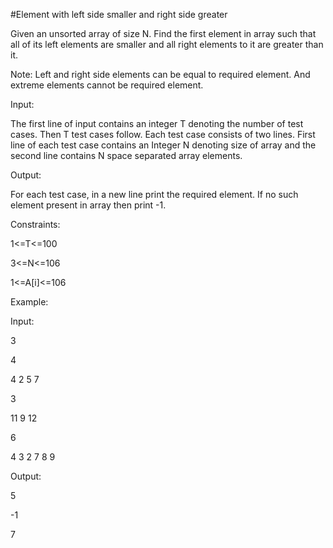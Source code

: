 #Element with left side smaller and right side greater

Given an unsorted array of size N. Find the first element in array such that all of its left elements are smaller and all right elements to it are greater than it.



Note: Left and right side elements can be equal to required element. And extreme elements cannot be required element.



Input:

The first line of input contains an integer T denoting the number of test cases. Then T test cases follow. Each test case consists of two lines. First line of each test case contains an Integer N denoting size of array and the second line contains N space separated array elements.



Output:

For each test case, in a new line print the required element. If no such element present in array then print -1.



Constraints:

1<=T<=100

3<=N<=106

1<=A[i]<=106



Example:

Input:

3

4

4 2 5 7

3

11 9 12

6

4 3 2 7 8 9



Output:

5

-1

7

